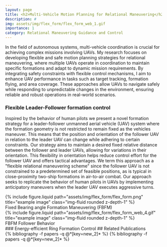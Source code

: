 ```yaml
---
layout: page
title: <h2>Multi-Vehicle Motion Planning for Relational Maneuvering</h2>
description: #
img: assets/img/flex_form/flex_form_web_1.gif
importance: 1
category: Relational Maneuvering Guidance and Control
---
```


In the field of autonomous systems, multi-vehicle coordination is crucial for achieving complex missions involving UAVs. My research focuses on developing flexible and safe motion planning strategies for relational maneuvering, where multiple UAVs operate in coordination to maintain specific formations and adapt to dynamic mission requirements. By integrating safety constraints with flexible control mechanisms, I aim to enhance UAV performance in tasks such as target tracking, formation flying, and area coverage. These approaches allow UAVs to navigate safely while responding to unpredictable changes in the environment, ensuring reliable and robust operations in real-world scenarios.

### Flexible Leader-Follower formation control
Inspired by the behavior of human pilots we present a novel formation strategy for a leader-follower unmanned aerial vehicle (UAV) system where the formation geometry is not restricted to remain fixed as the vehicles maneuver. This means that the position and orientation of the follower UAV in relation to the leader UAV can change while adhering to certain constraints. Our strategy aims to maintain a desired fixed relative distance between the follower and leader UAVs, allowing for variations in their orientation. This flexibility in orientation helps reduce control effort for the follower UAV and offers tactical advantages. We term this approach as a "flexible relational maneuvering scheme" since the follower UAV is not constrained to a predetermined set of feasible positions, as is typical in close-proximity two-ship formations in air-to-air combat. Our approach seeks to replicate the behavior of human pilots in UAVs by implementing anticipatory maneuvers when the leader UAV executes aggressive turns.
<div class="row justify-content-sm-center">
    <div class="col-sm-6 mt-3 mt-md-0">
        {% include figure.liquid path="assets/img/flex_form/flex_form.png" title="example image" class="img-fluid rounded z-depth-1" %}
    </div>
</div>
<div class="caption">
    Fixed Bearing angle Formation Maneuvering (FBFM)  
</div>
<div class="row justify-content-sm-center">
    <div class="col-sm-6 mt-3 mt-md-0">
        {% include figure.liquid path="assets/img/flex_form/flex_form_web_4.gif" title="example image" class="img-fluid rounded z-depth-1" %}
    </div>
</div>
<div class="caption">
    FBFM  Follower Behavior
</div>
### Energy-efficient Ring Formation Control
## Related Publications
<div class="publications">
  {% bibliography -f papers -q @*[key=new_2]* %}
  {% bibliography -f papers -q @*[key=new_2]* %}
</div>
